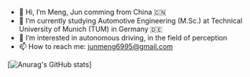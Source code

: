 - 👋 Hi, I’m Meng, Jun comming from China 🇨🇳
- 🌱 I’m currently studying Automotive Engineering (M.Sc.) at Technical University of Munich (TUM) in Germany 🇩🇪
- 👀 I’m interested in autonomous driving, in the field of perception
- 📫 How to reach me: junmeng6995@gmail.com

[![Anurag's GitHub stats](https://github-readme-stats.vercel.app/api?username=junmeng6025&show_icons=true)]

<!---
junmeng6025/junmeng6025 is a ✨ special ✨ repository because its `README.md` (this file) appears on your GitHub profile.
You can click the Preview link to take a look at your changes.
--->
